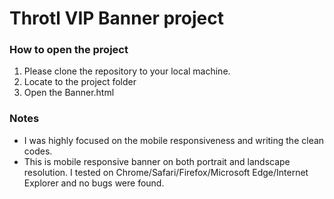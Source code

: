 # Throtl VIP Banner project 

### How to open the project
1. Please clone the repository to your local machine.
2. Locate to the project folder
3. Open the Banner.html

### Notes
- I was highly focused on the mobile responsiveness and writing the clean codes.
- This is mobile responsive banner on both portrait and landscape resolution. I tested on Chrome/Safari/Firefox/Microsoft Edge/Internet Explorer and no bugs were found.
